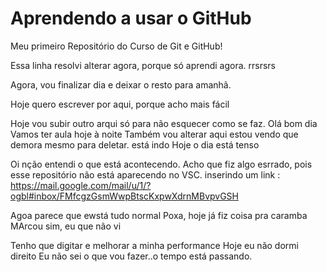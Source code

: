 # Aprendendo a usar o GitHub
 Meu primeiro Repositório do Curso de Git e GitHub!
 
 Essa linha resolvi alterar agora, porque só aprendi agora. rrsrsrs

 Agora, vou finalizar  dia e deixar o resto para amanhã.

 Hoje quero escrever por aqui, porque acho mais fácil

 Hoje vou subir outro arqui só para não esquecer como se faz.
 Olá bom dia
 Vamos ter aula hoje à noite
 Também vou alterar aqui
 estou vendo que demora mesmo para deletar.
 está indo
 Hoje o dia está tenso
 
 
 
Oi nção entendi o que está acontecendo. Acho que fiz algo esrrado, pois esse repositório não está aparecendo no VSC.
inserindo um link : https://mail.google.com/mail/u/1/?ogbl#inbox/FMfcgzGsmWwpBtscKxpwXdrnMBvpvGSH

Agoa parece que ewstá tudo normal
Poxa, hoje já fiz coisa pra caramba
MArcou sim, eu que não vi

Tenho que digitar e melhorar a minha performance
Hoje eu não dormi direito
Eu não sei o que vou fazer..o tempo está passando.
